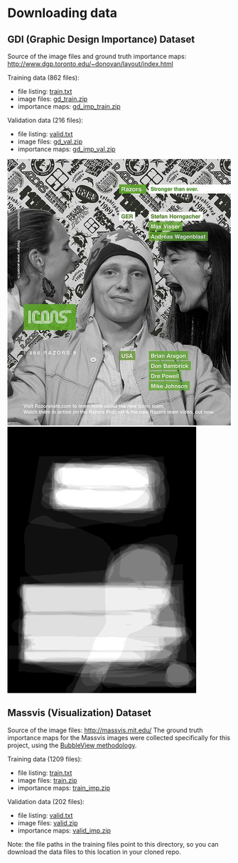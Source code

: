 # Downloading data

## GDI (Graphic Design Importance) Dataset

Source of the image files and ground truth importance maps: http://www.dgp.toronto.edu/~donovan/layout/index.html

Training data (862 files):

  * file listing: [train.txt](http://visimportance.mit.edu/data/GDI/train.txt)
  * image files: [gd_train.zip](http://visimportance.mit.edu/data/GDI/gd_train.zip)
  * importance maps: [gd_imp_train.zip](http://visimportance.mit.edu/data/GDI/gd_imp_train.zip)

Validation data (216 files):

  * file listing: [valid.txt](http://visimportance.mit.edu/data/GDI/valid.txt)
  * image files: [gd_val.zip](http://visimportance.mit.edu/data/GDI/gd_val.zip)
  * importance maps: [gd_imp_val.zip](http://visimportance.mit.edu/data/GDI/gd_imp_val.zip)


![image](samples/2045_1741104630_4a8a574778_z.jpg?raw=true)
![map](samples/1324_875657112_e1e6f99b29_b.png?raw=true)

## Massvis (Visualization) Dataset

Source of the image files: http://massvis.mit.edu/
The ground truth importance maps for the Massvis images were collected specifically for this project, using the [BubbleView methodology](http://massvis.mit.edu/bubbleview).

Training data (1209 files):

* file listing: [train.txt](http://visimportance.mit.edu/data/massvis/train.txt)
* image files: [train.zip](http://visimportance.mit.edu/data/massvis/train.zip)
* importance maps: [train_imp.zip](http://visimportance.mit.edu/data/massvis/train_imp.zip)

Validation data (202 files):

* file listing: [valid.txt](http://visimportance.mit.edu/data/massvis/valid.txt)
* image files: [valid.zip](http://visimportance.mit.edu/data/massvis/valid.zip)
* importance maps: [valid_imp.zip](http://visimportance.mit.edu/data/massvis/valid_imp.zip)

Note: the file paths in the training files point to this directory, so you can download the data files to this location in your cloned repo.
